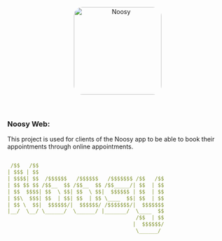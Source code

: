 <br><br>
<div align="center">  
    <img alt="Noosy" height="200" src="https://avatars.githubusercontent.com/u/109711469" style="border-radius: 20px;">
</div>
<br><br>

### Noosy Web:

This project is used for clients of the Noosy app to be able to book their appointments through online appointments.

```yml

 /$$   /$$                                        
| $$$ | $$                                        
| $$$$| $$  /$$$$$$   /$$$$$$   /$$$$$$$ /$$   /$$
| $$ $$ $$ /$$__  $$ /$$__  $$ /$$_____/| $$  | $$
| $$  $$$$| $$  \ $$| $$  \ $$|  $$$$$$ | $$  | $$
| $$\  $$$| $$  | $$| $$  | $$ \____  $$| $$  | $$
| $$ \  $$|  $$$$$$/|  $$$$$$/ /$$$$$$$/|  $$$$$$$
|__/  \__/ \______/  \______/ |_______/  \____  $$
                                         /$$  | $$
                                        |  $$$$$$/
                                         \______/ 
```